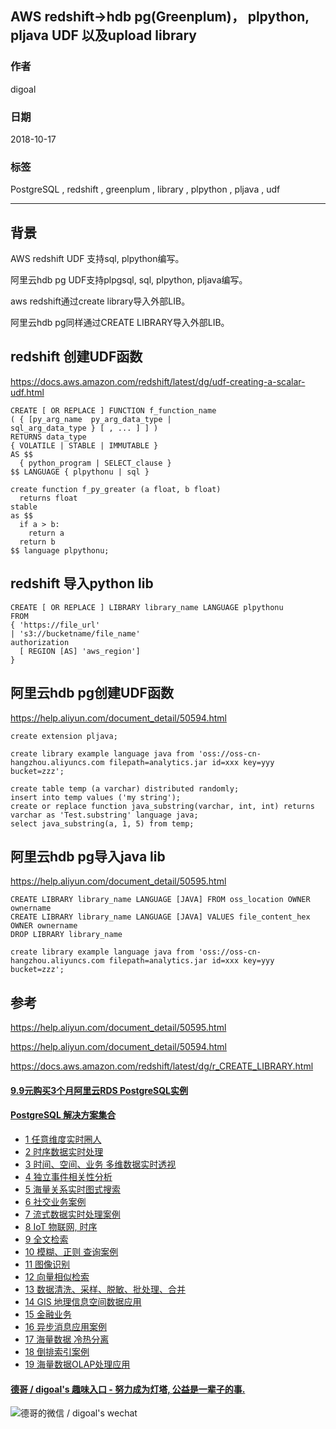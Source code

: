 ## AWS redshift->hdb pg(Greenplum)， plpython, pljava UDF 以及upload library    
                                                               
### 作者                                                               
digoal                                                               
                                                               
### 日期                                                               
2018-10-17                                                             
                                                               
### 标签                                                               
PostgreSQL , redshift , greenplum , library , plpython , pljava , udf  
                                                               
----                                                               
                                                               
## 背景   
AWS redshift UDF 支持sql, plpython编写。  
  
阿里云hdb pg UDF支持plpgsql, sql, plpython, pljava编写。   
  
aws redshift通过create library导入外部LIB。  
  
阿里云hdb pg同样通过CREATE LIBRARY导入外部LIB。  
  
## redshift 创建UDF函数  
https://docs.aws.amazon.com/redshift/latest/dg/udf-creating-a-scalar-udf.html  
  
```  
CREATE [ OR REPLACE ] FUNCTION f_function_name   
( { [py_arg_name  py_arg_data_type |  
sql_arg_data_type } [ , ... ] ] )  
RETURNS data_type  
{ VOLATILE | STABLE | IMMUTABLE }     
AS $$  
  { python_program | SELECT_clause }  
$$ LANGUAGE { plpythonu | sql }  
  
create function f_py_greater (a float, b float)  
  returns float  
stable  
as $$  
  if a > b:  
    return a  
  return b  
$$ language plpythonu;  
```  
  
## redshift 导入python lib  
  
```  
CREATE [ OR REPLACE ] LIBRARY library_name LANGUAGE plpythonu  
FROM  
{ 'https://file_url'  
| 's3://bucketname/file_name'  
authorization  
  [ REGION [AS] 'aws_region']  
}  
```  
  
## 阿里云hdb pg创建UDF函数  
https://help.aliyun.com/document_detail/50594.html  
  
```  
create extension pljava;  
  
create library example language java from 'oss://oss-cn-hangzhou.aliyuncs.com filepath=analytics.jar id=xxx key=yyy bucket=zzz';  
  
create table temp (a varchar) distributed randomly;  
insert into temp values ('my string');  
create or replace function java_substring(varchar, int, int) returns varchar as 'Test.substring' language java;  
select java_substring(a, 1, 5) from temp;  
```  
  
## 阿里云hdb pg导入java lib  
https://help.aliyun.com/document_detail/50595.html  
  
```  
CREATE LIBRARY library_name LANGUAGE [JAVA] FROM oss_location OWNER ownername  
CREATE LIBRARY library_name LANGUAGE [JAVA] VALUES file_content_hex OWNER ownername  
DROP LIBRARY library_name  
```  
  
```  
create library example language java from 'oss://oss-cn-hangzhou.aliyuncs.com filepath=analytics.jar id=xxx key=yyy bucket=zzz';  
```  
  
## 参考  
https://help.aliyun.com/document_detail/50595.html  
  
https://help.aliyun.com/document_detail/50594.html  
  
https://docs.aws.amazon.com/redshift/latest/dg/r_CREATE_LIBRARY.html  
  
  
  
  
  
  
  
  
  
  
  
  
  
  
  
  
  
  
  
  
  
  
  
  
  
  
  
  
  
  
  
  
  
  
  
  
  
  
  
  
  
  
#### [9.9元购买3个月阿里云RDS PostgreSQL实例](https://www.aliyun.com/database/postgresqlactivity "57258f76c37864c6e6d23383d05714ea")
  
  
#### [PostgreSQL 解决方案集合](https://yq.aliyun.com/topic/118 "40cff096e9ed7122c512b35d8561d9c8")
- [1 任意维度实时圈人](https://yq.aliyun.com/topic/118 "40cff096e9ed7122c512b35d8561d9c8")
- [2 时序数据实时处理](https://yq.aliyun.com/topic/118 "40cff096e9ed7122c512b35d8561d9c8")
- [3 时间、空间、业务 多维数据实时透视](https://yq.aliyun.com/topic/118 "40cff096e9ed7122c512b35d8561d9c8")
- [4 独立事件相关性分析](https://yq.aliyun.com/topic/118 "40cff096e9ed7122c512b35d8561d9c8")
- [5 海量关系实时图式搜索](https://yq.aliyun.com/topic/118 "40cff096e9ed7122c512b35d8561d9c8")
- [6 社交业务案例](https://yq.aliyun.com/topic/118 "40cff096e9ed7122c512b35d8561d9c8")
- [7 流式数据实时处理案例](https://yq.aliyun.com/topic/118 "40cff096e9ed7122c512b35d8561d9c8")
- [8 IoT 物联网, 时序](https://yq.aliyun.com/topic/118 "40cff096e9ed7122c512b35d8561d9c8")
- [9 全文检索](https://yq.aliyun.com/topic/118 "40cff096e9ed7122c512b35d8561d9c8")
- [10 模糊、正则 查询案例](https://yq.aliyun.com/topic/118 "40cff096e9ed7122c512b35d8561d9c8")
- [11 图像识别](https://yq.aliyun.com/topic/118 "40cff096e9ed7122c512b35d8561d9c8")
- [12 向量相似检索](https://yq.aliyun.com/topic/118 "40cff096e9ed7122c512b35d8561d9c8")
- [13 数据清洗、采样、脱敏、批处理、合并](https://yq.aliyun.com/topic/118 "40cff096e9ed7122c512b35d8561d9c8")
- [14 GIS 地理信息空间数据应用](https://yq.aliyun.com/topic/118 "40cff096e9ed7122c512b35d8561d9c8")
- [15 金融业务](https://yq.aliyun.com/topic/118 "40cff096e9ed7122c512b35d8561d9c8")
- [16 异步消息应用案例](https://yq.aliyun.com/topic/118 "40cff096e9ed7122c512b35d8561d9c8")
- [17 海量数据 冷热分离](https://yq.aliyun.com/topic/118 "40cff096e9ed7122c512b35d8561d9c8")
- [18 倒排索引案例](https://yq.aliyun.com/topic/118 "40cff096e9ed7122c512b35d8561d9c8")
- [19 海量数据OLAP处理应用](https://yq.aliyun.com/topic/118 "40cff096e9ed7122c512b35d8561d9c8")
  
  
#### [德哥 / digoal's 趣味入口 - 努力成为灯塔, 公益是一辈子的事.](https://github.com/digoal/blog/blob/master/README.md "22709685feb7cab07d30f30387f0a9ae")
  
  
![德哥的微信 / digoal's wechat](../pic/digoal_weixin.jpg "f7ad92eeba24523fd47a6e1a0e691b59")
  
